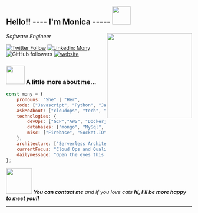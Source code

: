 <h2>Hello!! ----  I'm Monica ----- <img src="https://media.giphy.com/media/3oge7Ve0gmIOhJkhOg/giphy.gif" width="50"></h2>

<img align='right' src="https://media.giphy.com/media/SXxI9NlwvYiY3bRsck/giphy.gif" width="230">

<p><em> Software Engineer  </em></p>

[![Twitter Follow](https://img.shields.io/twitter/follow/wondermony?label=Follow)](https://twitter.com/intent/follow?screen_name=wondermony)
[![Linkedin: Mony](https://img.shields.io/badge/Follow-blue?style=?style=plastic&logo=linkedin&logoColor=white&link=https://www.linkedin.com/in/monica-limachi-lopez)](https://www.linkedin.com/in/monica-limachi-lopez/)
![GitHub followers](https://img.shields.io/github/followers/monicalimachi?label=Follow&style=social)
[![website](https://img.shields.io/badge/Website-46a2f1.svg?&style=flat-square&logo=Google-Chrome&logoColor=white&link=https://monica-limachi.me/)](https://monica-limachi.me/)


### <img src="https://media.giphy.com/media/X9wZY0FtBmwHCp8QBm/giphy.gif" width="50"> A little more about me...  

```javascript
const mony = {
    pronouns: "She" | "Her",
    code: ["Javascript", "Python", "Java", "php"],
    askMeAbout: ["cloudops", "tech", "software developer","quality", "volunteer"],
    technologies: {
        devOps: ["GCP","AWS", "Docker🐳", "Route53", "Nginx","K8s","Terraform"],
        databases: ["mongo", "MySql", "sqlite"],
        misc: ["Firebase", "Socket.IO", "selenium", "open-cv", "php", "SuiteApp","Automation"]
    },
    architecture: ["Serverless Architecture", "Single page applications"],
    currentFocus: "Cloud Ops and Quality",
    dailymessage: "Open the eyes this is a new sunshine day"
};
```

<img src="https://media.giphy.com/media/ExMGjbktr4phe/giphy.gif" width="70"> <em><b>You can contact me</b> and if you love cats <b>hi, I'll be more happy to meet you!!</b> </em>

---
